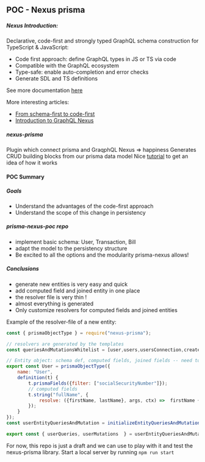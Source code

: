 ## **POC - Nexus prisma**

##### Nexus Introduction:
Declarative, code-first and strongly typed GraphQL schema construction for TypeScript & JavaScript:
* Code first approach: define GraphQL types in JS or TS via code
* Compatible with the GraphQL ecosystem
* Type-safe: enable auto-completion and error checks
* Generate SDL and TS definitions

See more documentation [here]    

[here]: https://nexus.js.org/docs/getting-started
More interesting articles:
* [From schema-first to code-first]
* [Introduction to GraphQL Nexus]

[From schema-first to code-first]: https://www.prisma.io/blog/the-problems-of-schema-first-graphql-development-x1mn4cb0tyl3
[Introduction to GraphQL Nexus]: https://www.prisma.io/blog/the-problems-of-schema-first-graphql-development-x1mn4cb0tyl3

##### nexus-prisma 
Plugin which connect prisma and GraqphQL Nexus => happiness
Generates CRUD building blocks from our prisma data model
Nice [tutorial] to get an idea of how it works

[tutorial]: https://nexus.js.org/docs/database-access-with-prisma

#### POC Summary
##### **Goals**
* Understand the advantages of the code-first approach
* Understand the scope of this change in persistency

##### **prisma-nexus-poc repo**
* implement basic schema: User, Transaction, Bill
* adapt the model to the persistency structure
* Be excited to all the options and the modularity prisma-nexus allows!

##### **Conclusions**
* generate new entities is very easy and quick
* add computed field and joined entity in one place
* the resolver file is very thin !
* almost everything is generated
* Only customize resolvers for computed fields and joined entities

Example of the resolver-file of a new entity:

```javascript 1.8
const { prismaObjectType } = require("nexus-prisma");

// resolvers are generated by the templates
const queriesAndMutationsWhitelist = [user,users,usersConnection,createUser,updateUser];

// Entity object: schema def, computed fields, joined fields -- need to be completed
export const User = prismaObjectType({
    name: "User",
    definition(t) {
        t.prismaFields({filter: ["socialSecurityNumber"]});
        // computed fields
        t.string("fullName", {
            resolve: ({firstName, lastName}, args, ctx) =>  firstName + " " + lastName,
        });
    }
});
const userEntityQueriesAndMutation = initializeEntityQueriesAndMutation({entityName: "user", queriesAndMutationsWhitelist});

export const { userQueries, userMutations  } = userEntityQueriesAndMutation;
```

For now, this repo is just a draft and we can use to play with it and test the nexus-prisma library.
Start a local server by running `npm run start`
